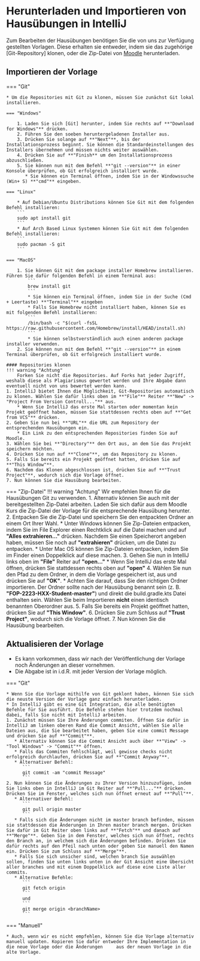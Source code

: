 # Herunterladen und Importieren von Hausübungen in IntelliJ

Zum Bearbeiten der Hausübungen benötigen Sie die von uns zur Verfügung gestellten Vorlagen.
Diese erhalten sie entweder, indem sie das zugehörige [Git-Repository] klonen, oder die Zip-Datei von [Moodle] herunterladen.

## Importieren der Vorlage 

=== "Git"

    * Um die Repositories mit Git zu klonen, müssen Sie zunächst Git lokal installieren.
    
    === "Windows"
    
        1. Laden Sie sich [Git] herunter, indem Sie rechts auf **"Download for Windows"** drücken.
        2. Führen Sie den soeben heruntergeladenen Installer aus.
        3. Drücken Sie solange auf **"Next"**, bis der Installationsprozess beginnt. Sie können die Standardeinstellungen des Installers übernehmen und müssen nichts weiter auswählen.
        4. Drücken Sie auf **"Finish** um den Installationsprozess abzuschließen.
        5. Sie können nun mit dem Befehl **"git --version"** in einer Konsole überprüfen, ob Git erfolgreich installiert wurde.
           * Sie können ein Terminal öffnen, indem Sie in der Windowssuche (Win+ S) **"cmd"** eingeben.

    === "Linux"
       
        * Auf Debian/Ubuntu Distributions können Sie Git mit dem folgenden Befehl installieren:
        ```
        sudo apt install git
        ```
        * Auf Arch Based Linux Systemen können Sie Git mit dem folgenden Befehl installieren:
        ```
        sudo pacman -S git
        ```
    
    === "MacOS"
    
        1. Sie können Git mit dem package installer Homebrew installieren. Führen Sie dafür folgenden Befehl in einem Terminal aus:
            ```
            brew install git
            ```
            * Sie können ein Terminal öffnen, indem Sie in der Suche (Cmd + Leertaste) **"Terminal"** eingeben
            * Falls Sie Homebrew nicht installiert haben, können Sie es mit folgenden Befehl installieren:
            ```
            /bin/bash -c "$(curl -fsSL https://raw.githubusercontent.com/Homebrew/install/HEAD/install.sh)
            ```
            * Sie können selbstverständlich auch einen anderen package installer verwenden.
        2. Sie können nun mit dem Befehl **"git --version"** in einem Terminal überprüfen, ob Git erfolgreich installiert wurde.
    
    #### Repositories klonen
    !!! warning "Achtung"
        Forken Sie nicht die Repositories. Auf Forks hat jeder Zugriff, weshalb diese als Plagiarismus gewertet werden und Ihre Abgabe dann eventuell nicht von uns bewertet werden kann.
    1. IntelliJ bietet Ihnen die Möglichkeit, Git-Repositories automatisch zu klonen. Wählen Sie dafür links oben im **"File"** Reiter **"New" -> "Project From Version Controll..."** aus.
        * Wenn Sie IntelliJ das erste Mal starten oder momentan kein Projekt geöffnet haben, müssen Sie stattdessen rechts oben auf **"Get from VCS"** drücken.
    2. Geben Sie nun bei **"URL"** die URL zum Repository der entsprechenden Hausübungen ein.
        * Ein Link zu den entsprechenden Repositories finden Sie auf Moodle.
    3. Wählen Sie bei **"Directory"** den Ort aus, an dem Sie das Projekt speichern möchten.
    4. Drücken Sie nun auf **"Clone"**, um das Repository zu klonen.
    5. Falls Sie bereits ein Projekt geöffnet hatten, drücken Sie auf **"This Window"**.
    6. Nachdem das Klonen abgeschlossen ist, drücken Sie auf **"Trust Project"**, wodurch sich die Vorlage öffnet.
    7. Nun können Sie die Hausübung bearbeiten.

=== "Zip-Datei"
    !!! warning "Achtung"
        Wir empfehlen Ihnen für die Hausübungen Git zu verwenden.
    1. Alternativ können Sie auch mit der bereitgestellten Zip-Datei arbeiten. Laden Sie sich dafür aus dem Moodle Kurs die Zip-Datei der Vorlage für die entsprechende Hausübung herunter.
    2. Entpacken Sie die Zip-Datei und speichern Sie den entpackten Ordner an einem Ort Ihrer Wahl.
        * Unter Windows können Sie Zip-Dateien entpacken, indem Sie im File Explorer einen Rechtklick auf die Datei machen und auf **"Alles extrahieren..."** drücken. Nachdem Sie     einen Speicherort angeben haben, müssen Sie noch auf **"extrahieren"** drücken, um die Datei zu entpacken.
        * Unter Mac OS können Sie Zip-Dateien entpacken, indem Sie im Finder einen Doppelklick auf diese machen.
    3. Gehen Sie nun in IntelliJ links oben im **"File"** Reiter auf **"open..."**
        * Wenn Sie IntelliJ das erste Mal öffnen, drücken Sie stattdessen rechts oben auf **"open"**
    4. Wählen Sie nun den Pfad zu dem Ordner, in dem die Vorlage gespeichert ist, aus und drücken Sie auf **"OK"**.
       * Achten Sie darauf, dass Sie den richtigen Ordner importieren. Der Ordner sollte nach der Hausübung benannt sein (z. B. **"FOP-2223-HXX-Student-master"**) und direkt die     build.gradle.kts Datei enthalten sein. Wählen Sie beim Importieren **nicht** einen identisch benannten Oberordner aus.
    5. Falls Sie bereits ein Projekt geöffnet hatten, drücken Sie auf **"This Window"**.
    6. Drücken Sie zum Schluss auf **"Trust Project"**, wodurch sich die Vorlage öffnet.
    7. Nun können Sie die Hausübung bearbeiten.

## Aktualisieren der Vorlage

* Es kann vorkommen, dass wir nach der Veröffentlichung der Vorlage noch Änderungen an dieser vornehmen.
* Die Abgabe ist in i.d.R. mit jeder Version der Vorlage möglich.

=== "Git"

    * Wenn Sie die Vorlage mithilfe von Git geklont haben, können Sie sich die neuste Version der Vorlage ganz einfach herunterladen.
    * In IntelliJ gibt es eine Git Integration, die alle benötigten Befehle für Sie ausführt. Die Befehle stehen hier trotzdem nochmal dabei, falls Sie nicht mit IntelliJ arbeiten.
    1. Zunächst müssen Sie Ihre Änderungen commiten. Öffnen Sie dafür in IntelliJ am linken oberen Rand die Commit Ansicht, wählen Sie alle Dateien aus, die Sie bearbeitet haben, geben Sie eine commit Message und drücken Sie auf **"Commit"**.
       * Alternativ können Sie die Commit Ansicht auch über **"View" -> "Tool Windows" -> "Commit"** öffnen.
       * Falls das Commiten fehlschlägt, weil gewisse checks nicht erfolgreich durchlaufen, drücken Sie auf **"Commit Anyway"**.
       * Alternativer Befehl:
          ```
          git commit -am "commit Message"
          ```
    2. Nun können Sie die Änderungen zu Ihrer Version hinzuzufügen, indem Sie links oben in IntelliJ im Git Reiter auf **"Pull..."** drücken. Drücken Sie im Fenster, welches sich nun öffnet erneut auf **"Pull"**.
       * Alternativer Befehl:
          ```
          git pull origin master
          ```
       * Falls sich die Änderungen nicht im master branch befinden, müssen sie stattdessen die Änderungen in Ihren master branch mergen. Drücken Sie dafür im Git Reiter oben links auf **"Fetch"** und danach auf **"Merge"**. Geben Sie in dem Fenster, welches sich nun öffnet, rechts den Branch an, in welchem sich die Änderungen befinden. Drücken Sie dafür rechts auf den Pfeil nach unten oder geben Sie manuell den Namen ein. Drücken Sie zum Schluss auf **"Merge"**.
       * Falls Sie sich unsicher sind, welchen branch Sie auswählen sollen, finden Sie unten links unten in der Git Ansicht eine Übersicht aller branches und mit einem Doppelklick auf diese eine Liste aller commits.
       * Alternative Befehle:
          ```
          git fetch origin  
          ```
          und
          ```
          git merge origin <branchName>
          ```
=== "Manuell"

    * Auch, wenn wir es nicht empfehlen, können Sie die Vorlage alternativ manuell updaten. Kopieren Sie dafür entweder Ihre Implementation in die neue Vorlage oder die Änderungen     aus der neuen Vorlage in die alte Vorlage.

[Moodle]: https://moodle.informatik.tu-darmstadt.de/course/view.php?id=1248
[Git]: https://git-scm.com/download